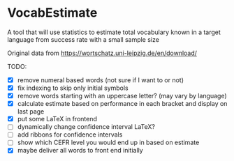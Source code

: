 # VocabEstimate
A tool that will use statistics to estimate total vocabulary known in a target language from success rate with a small sample size

Original data from https://wortschatz.uni-leipzig.de/en/download/

TODO:
- [x]  remove numeral based words (not sure if I want to or not)
- [x]  fix indexing to skip only initial symbols
- [x]  remove words starting with an uppercase letter? (may vary by language)
- [x]  calculate estimate based on performance in each bracket and display on last page
- [x]  put some LaTeX in frontend 
- [ ]  dynamically change confidence interval LaTeX?
- [ ]  add ribbons for confidence intervals
- [ ]  show which CEFR level you would end up in based on estimate
- [x]  maybe deliver all words to front end initially
